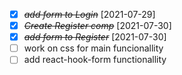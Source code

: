 * [X] ~~*add form to Login*~~ [2021-07-29] 
* [X] ~~*Create Register comp*~~ [2021-07-30]
* [X] ~~*add form to Register*~~ [2021-07-30]
* [ ] work on css for main funcionallity
* [ ] add react-hook-form functionallity
